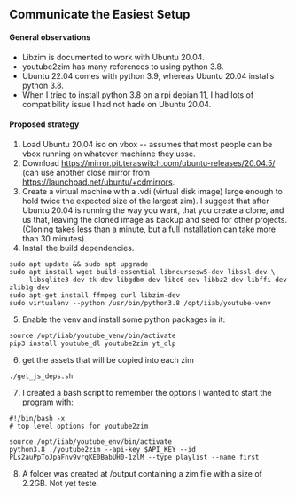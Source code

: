 ## Communicate the Easiest Setup
#### General observations
* Libzim is documented to work with Ubuntu 20.04.
* youtube2zim has many references to using python 3.8.
* Ubuntu 22.04 comes with python 3.9, whereas Ubuntu 20.04 installs python 3.8.
* When I tried to install python 3.8 on a rpi debian 11, I had lots of compatibility issue I had not hade on Ubuntu 20.04.

#### Proposed strategy
1. Load Ubuntu 20.04 iso on vbox -- assumes that most people can be vbox running on whatever machinne they usse.
2. Download https://mirror.pit.teraswitch.com/ubuntu-releases/20.04.5/ (can use another close mirror from https://launchpad.net/ubuntu/+cdmirrors.
3. Create a virtual machine with a .vdi (virtual disk image) large enough to hold twice the expected size of the largest zim). I suggest that after Ubuntu 20.04 is running the way you want, that you create a clone, and us that, leaving the cloned image as backup and seed for other projects. (Cloning takes less than a minute, but a full installation can take more than 30 minutes).
4. Install the build dependencies.

```
sudo apt update && sudo apt upgrade
sudo apt install wget build-essential libncursesw5-dev libssl-dev \
     libsqlite3-dev tk-dev libgdbm-dev libc6-dev libbz2-dev libffi-dev zlib1g-dev
sudo apt-get install ffmpeg curl libzim-dev
sudo virtualenv --python /usr/bin/python3.8 /opt/iiab/youtube-venv
```
5. Enable the venv and install some python packages in it:
```
source /opt/iiab/youtube_venv/bin/activate
pip3 install youtube_dl youtube2zim yt_dlp
```
6. get the assets that will be copied into each zim
```
./get_js_deps.sh
```
7. I created a bash script to remember the options I wanted to start the program with:
```
#!/bin/bash -x
# top level options for youtube2zim

source /opt/iiab/youtube_env/bin/activate
python3.8 ./youtube2zim --api-key $API_KEY --id PLs2auPpToJpaFnv9vrgKE0BabUH0-1zlM --type playlist --name first
```
8. A folder was created at /output containing a zim file with a size of 2.2GB. Not yet teste.
